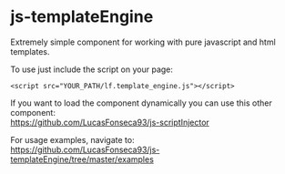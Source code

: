 # js-templateEngine

Extremely simple component for working with pure javascript and html templates.

To use just include the script on your page:
```
<script src="YOUR_PATH/lf.template_engine.js"></script>
```

If you want to load the component dynamically you can use this other component:<br/>
https://github.com/LucasFonseca93/js-scriptInjector <br/>

For usage examples, navigate to: <br/> 
https://github.com/LucasFonseca93/js-templateEngine/tree/master/examples
